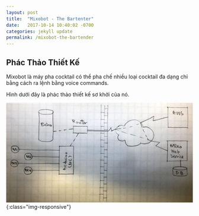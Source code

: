 ```yaml
---
layout: post
title:  "Mixobot - The Bartenter"
date:   2017-10-14 10:40:02 -0700
categories: jekyll update
permalink: /mixobot-the-bartender
---
```

## Phác Thảo Thiết Kế
Mixobot là máy pha cocktail có thể pha chế nhiều loại cocktail đa dạng chỉ bằng cách ra lệnh bằng voice commands.

Hình dưới đây là phác thảo thiết kế sơ khởi của nó.

![conceptual-design](/assets/images/Mixo_Conceptual_Design_Web.jpg){:class="img-responsive"}